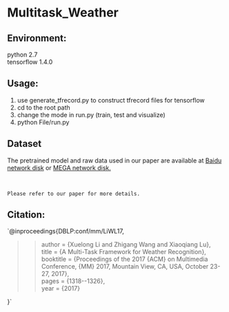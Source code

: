 # Multitask_Weather

Environment:
------------
python 2.7 <br>
tensorflow 1.4.0

Usage:
-----
1. use generate_tfrecord.py to construct tfrecord files for tensorflow
2. cd to the root path
3. change the mode in run.py (train, test and visualize)
4. python File/run.py

Dataset
------
The pretrained model and raw data used in our paper are available at [Baidu network disk](https://pan.baidu.com/s/1pMDE2uv) or [MEGA network disk.](https://mega.nz/#F!I7hWmLQQ!iq3XgDR3C1PkX7BmDvfPXw)


<br>

`Please refer to our paper for more details.`

Citation:
--------

`@inproceedings{DBLP:conf/mm/LiWL17, <br>
>>  author    = {Xuelong Li and Zhigang Wang and Xiaoqiang Lu}, <br>
>>  title     = {A Multi-Task Framework for Weather Recognition}, <br>
>>  booktitle = {Proceedings of the 2017 {ACM} on Multimedia Conference, {MM} 2017, Mountain View, CA, USA, October 23-27, 2017}, <br>
>>  pages     = {1318--1326}, <br>
>>  year      = {2017} <br>

}`
